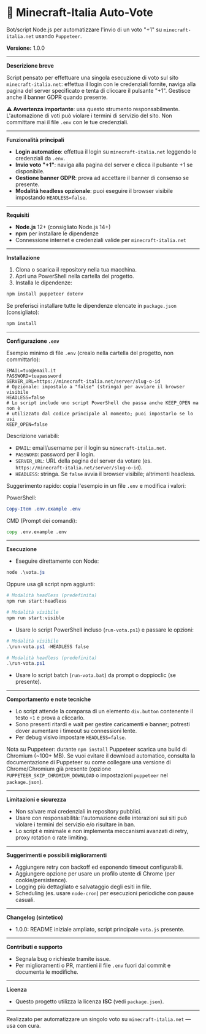 # 🤖 Minecraft-Italia Auto-Vote

Bot/script Node.js per automatizzare l'invio di un voto "+1" su `minecraft-italia.net` usando `Puppeteer`.

**Versione:** 1.0.0

---

**Descrizione breve**

Script pensato per effettuare una singola esecuzione di voto sul sito `minecraft-italia.net`: effettua il login con le credenziali fornite, naviga alla pagina del server specificato e tenta di cliccare il pulsante "+1". Gestisce anche il banner GDPR quando presente.

**⚠️ Avvertenza importante**: usa questo strumento responsabilmente. L'automazione di voti può violare i termini di servizio del sito. Non committare mai il file `.env` con le tue credenziali.

---

**Funzionalità principali**
- **Login automatico**: effettua il login su `minecraft-italia.net` leggendo le credenziali da `.env`.
- **Invio voto "+1"**: naviga alla pagina del server e clicca il pulsante +1 se disponibile.
- **Gestione banner GDPR**: prova ad accettare il banner di consenso se presente.
- **Modalità headless opzionale**: puoi eseguire il browser visibile impostando `HEADLESS=false`.

---

**Requisiti**
- **Node.js** 12+ (consigliato Node.js 14+)
- **npm** per installare le dipendenze
- Connessione internet e credenziali valide per `minecraft-italia.net`

---

**Installazione**

1. Clona o scarica il repository nella tua macchina.
2. Apri una PowerShell nella cartella del progetto.
3. Installa le dipendenze:

```powershell
npm install puppeteer dotenv
```

Se preferisci installare tutte le dipendenze elencate in `package.json` (consigliato):

```powershell
npm install
```

---

**Configurazione `.env`**

Esempio minimo di file `.env` (crealo nella cartella del progetto, non committarlo):

```env
EMAIL=tuo@email.it
PASSWORD=tuapassword
SERVER_URL=https://minecraft-italia.net/server/slug-o-id
# Opzionale: impostalo a "false" (stringa) per avviare il browser visibile
HEADLESS=false
# Lo script include uno script PowerShell che passa anche KEEP_OPEN ma non è
# utilizzato dal codice principale al momento; puoi impostarlo se lo usi
KEEP_OPEN=false
```

Descrizione variabili:
- `EMAIL`: email/username per il login su `minecraft-italia.net`.
- `PASSWORD`: password per il login.
- `SERVER_URL`: URL della pagina del server da votare (es. `https://minecraft-italia.net/server/slug-o-id`).
- `HEADLESS`: stringa. Se `false` avvia il browser visibile; altrimenti headless.


Suggerimento rapido: copia l'esempio in un file `.env` e modifica i valori:

PowerShell:

```powershell
Copy-Item .env.example .env
```

CMD (Prompt dei comandi):

```cmd
copy .env.example .env
```

---

**Esecuzione**

- Eseguire direttamente con Node:

```powershell
node .\vota.js
```

Oppure usa gli script npm aggiunti:

```powershell
# Modalità headless (predefinita)
npm run start:headless

# Modalità visibile
npm run start:visible
```

- Usare lo script PowerShell incluso (`run-vota.ps1`) e passare le opzioni:

```powershell
# Modalità visibile
.\run-vota.ps1 -HEADLESS false

# Modalità headless (predefinita)
.\run-vota.ps1
```

- Usare lo script batch (`run-vota.bat`) da prompt o doppioclic (se presente).

---

**Comportamento e note tecniche**
- Lo script attende la comparsa di un elemento `div.button` contenente il testo `+1` e prova a cliccarlo.
- Sono presenti ritardi e wait per gestire caricamenti e banner; potresti dover aumentare i timeout su connessioni lente.
- Per debug visivo impostare `HEADLESS=false`.

Nota su Puppeteer: durante `npm install` Puppeteer scarica una build di Chromium (~100+ MB). Se vuoi evitare il download automatico, consulta la documentazione di Puppeteer su come collegare una versione di Chrome/Chromium già presente (opzione `PUPPETEER_SKIP_CHROMIUM_DOWNLOAD` o impostazioni `puppeteer` nel `package.json`).

---

**Limitazioni e sicurezza**
- Non salvare mai credenziali in repository pubblici.
- Usare con responsabilità: l'automazione delle interazioni sui siti può violare i termini del servizio e/o risultare in ban.
- Lo script è minimale e non implementa meccanismi avanzati di retry, proxy rotation o rate limiting.

---

**Suggerimenti e possibili miglioramenti**
- Aggiungere retry con backoff ed esponendo timeout configurabili.
- Aggiungere opzione per usare un profilo utente di Chrome (per cookie/persistence).
- Logging più dettagliato e salvataggio degli esiti in file.
- Scheduling (es. usare `node-cron`) per esecuzioni periodiche con pause casuali.

---

**Changelog (sintetico)**
- 1.0.0: README iniziale ampliato, script principale `vota.js` presente.

---

**Contributi e supporto**
- Segnala bug o richieste tramite issue.
- Per miglioramenti o PR, mantieni il file `.env` fuori dal commit e documenta le modifiche.

---

**Licenza**
- Questo progetto utilizza la licenza **ISC** (vedi `package.json`).

---

Realizzato per automatizzare un singolo voto su `minecraft-italia.net` — usa con cura.